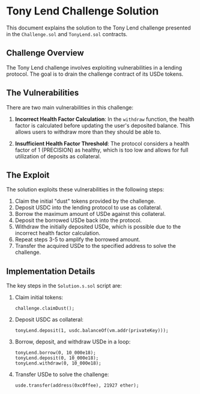 # Tony Lend Challenge Solution

This document explains the solution to the Tony Lend challenge presented in the `Challenge.sol` and `TonyLend.sol` contracts.

## Challenge Overview

The Tony Lend challenge involves exploiting vulnerabilities in a lending protocol. The goal is to drain the challenge contract of its USDe tokens.

## The Vulnerabilities

There are two main vulnerabilities in this challenge:

1. **Incorrect Health Factor Calculation**: In the `withdraw` function, the health factor is calculated before updating the user's deposited balance. This allows users to withdraw more than they should be able to.

2. **Insufficient Health Factor Threshold**: The protocol considers a health factor of 1 (PRECISION) as healthy, which is too low and allows for full utilization of deposits as collateral.

## The Exploit

The solution exploits these vulnerabilities in the following steps:

1. Claim the initial "dust" tokens provided by the challenge.
2. Deposit USDC into the lending protocol to use as collateral.
3. Borrow the maximum amount of USDe against this collateral.
4. Deposit the borrowed USDe back into the protocol.
5. Withdraw the initially deposited USDe, which is possible due to the incorrect health factor calculation.
6. Repeat steps 3-5 to amplify the borrowed amount.
7. Transfer the acquired USDe to the specified address to solve the challenge.

## Implementation Details

The key steps in the `Solution.s.sol` script are:

1. Claim initial tokens:
   ```solidity
   challenge.claimDust();
   ```

2. Deposit USDC as collateral:
   ```solidity
   tonyLend.deposit(1, usdc.balanceOf(vm.addr(privateKey)));
   ```

3. Borrow, deposit, and withdraw USDe in a loop:
   ```solidity
   tonyLend.borrow(0, 10_000e18);
   tonyLend.deposit(0, 10_000e18);
   tonyLend.withdraw(0, 10_000e18);
   ```

4. Transfer USDe to solve the challenge:
   ```solidity
   usde.transfer(address(0xc0ffee), 21927 ether);
   ```